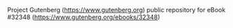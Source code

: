 Project Gutenberg (https://www.gutenberg.org) public repository for eBook #32348 (https://www.gutenberg.org/ebooks/32348)

